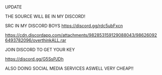 UPDATE 

THE SOURCE WILL BE IN MY DISCORD!

SRC IN MY DISCORD BOYS
https://discord.gg/rdc5ubFxcn


https://cdn.discordapp.com/attachments/982853159129088043/986260926493782096/overthinkALL.rar

JOIN DISCORD TO GET YOUR KEY

https://discord.gg/G5SsPJDh

ALSO DOING SOCIAL MEDIA SERVICES ASWELL VERY CHEAP!!
